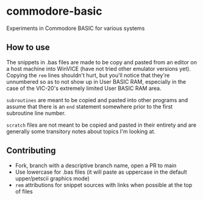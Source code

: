 # commodore-basic
Experiments in Commodore BASIC for various systems

## How to use
The snippets in .bas files are made to be copy and pasted from an editor on a host machine into WinVICE (have not tried other emulator versions yet). Copying the `rem` lines shouldn't hurt, but you'll notice that they're unnumbered so as to not show up in User BASIC RAM, especially in the case of the VIC-20's extremely limited User BASIC RAM area.

`subroutines` are meant to be copied and pasted into other programs and assume that there is an `end` statement somewhere prior to the first subroutine line number.

`scratch` files are not meant to be copied and pasted in their entirety and are generally some transitory notes about topics I'm looking at.

## Contributing
* Fork, branch with a descriptive branch name, open a PR to main
* Use lowercase for .bas files (it will paste as uppercase in the default upper/petscii graphics mode)
* `rem` attributions for snippet sources with links when possible at the top of files
